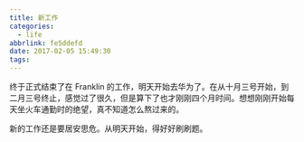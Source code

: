 ```yaml
---
title: 新工作
categories:
  - life
abbrlink: fe5ddefd
date: 2017-02-05 15:49:30
tags:
---
```


终于正式结束了在 Franklin 的工作，明天开始去华为了。在从十月三号开始，到二月三号终止，感觉过了很久，但是算下了也才刚刚四个月时间。想想刚刚开始每天坐火车通勤时的绝望，真不知道怎么熬过来的。

新的工作还是要居安思危。从明天开始，得好好刷刷题。
